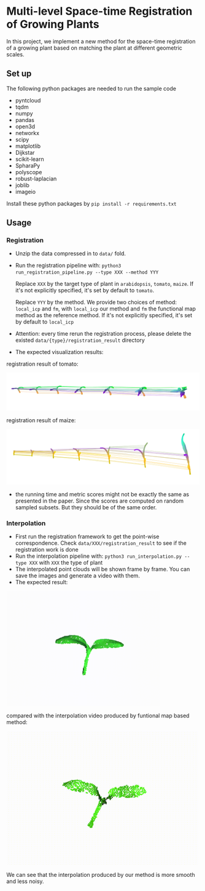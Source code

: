 # Multi-level Space-time Registration of Growing Plants

In this project, we implement a new method for the space-time registration 
of a growing plant based on matching the plant at different geometric scales.

## Set up

The following python packages are needed to run the sample code

- pyntcloud
- tqdm
- numpy
- pandas
- open3d
- networkx
- scipy
- matplotlib
- Dijkstar
- scikit-learn
- SpharaPy
- polyscope
- robust-laplacian
- joblib
- imageio

Install these python packages by `pip install -r requirements.txt`

## Usage 

### Registration

- Unzip the data compressed in to `data/` fold.
- Run the registration pipeline with: `python3 run_registration_pipeline.py --type XXX --method YYY`
  
    Replace `XXX` by the target type of plant in `arabidopsis`, `tomato`, `maize`. If it's not explicitly specified, it's set by default to `tomato`.
    
    Replace `YYY` by the method. We provide two choices of method: `local_icp` and `fm`, with `local_icp` our method and `fm` the functional map method as the reference method. If it's not explicitly specified, it's set by default to `local_icp`
  
- Attention: every time rerun the registration process, please delete the existed `data/{type}/registration_result` directory
- The expected visualization results:
    
registration result of tomato:

![tomato](/imgs/tomato.png)

registration result of maize:

![maize](/imgs/maize.png)

- the running time and metric scores might not be exactly the same as presented in the paper. Since
  the scores are computed on random sampled subsets. But they should be of the same order. 

### Interpolation

- First run the registration framework to get the point-wise correspondence. Check `data/XXX/registration_result` to see if the registration work is done
- Run the interpolation pipeline with: `python3 run_interpolation.py --type XXX` with `XXX` the type of plant
- The interpolated point clouds will be shown frame by frame. You can save the images and generate a video with them. 
- The expected result:

<img src="/imgs/interpolation_tomato.gif" width="400" height="300" />

compared with the interpolation video produced by funtional map based method: 


<img src="/imgs/interpolation_tomato_fm.gif" width="500" height="350" />

We can see that the interpolation produced by our method is more smooth and less noisy. 